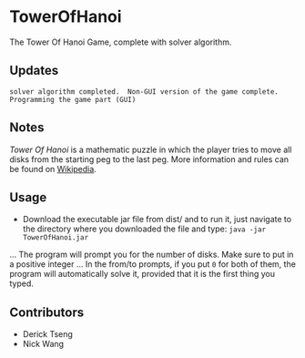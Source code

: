 # TowerOfHanoi

The Tower Of Hanoi Game, complete with solver algorithm.

## Updates
```
solver algorithm completed.  Non-GUI version of the game complete.  Programming the game part (GUI)
```

## Notes
*Tower Of Hanoi* is a mathematic puzzle in which the player tries to move all disks from the starting peg to the last peg.  More information and rules can be found on [Wikipedia](https://en.wikipedia.org/wiki/Tower_of_Hanoi).

## Usage
* Download the executable jar file from dist/ and to run it, just navigate to the directory where you downloaded the file and type: `java -jar TowerOfHanoi.jar`

... The program will prompt you for the number of disks.  Make sure to put in a positive integer
... In the from/to prompts, if you put `0` for both of them, the program will automatically solve it, provided that it is the first thing you typed.

## Contributors
* Derick Tseng
* Nick Wang
